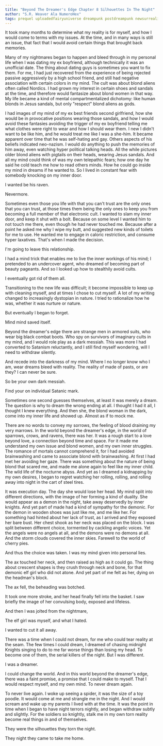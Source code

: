 ```yaml
---
title: "Beyond The Dreamer's Edge Chapter 8 Silhouettes In The Night"
author: "S.R. Weaver Ala NumeroHex"
tags: prequel uploadedfairyuniverse dreampunk postdreampunk newsurrealism
---
```

It took many months to determine what my reality is for myself, and how I would come to terms with my issues. At the time, and in many ways is still an issue, that fact that I would avoid certain things that brought back memories.

Many of my nightmares began to happen and bleed through in my personal life when I was dating my ex boyfriend, although technically it was an unofficial date. The thing about dating guys is sometimes you want to fix them. For me, I had just recovered from the experience of being rejected passive aggressively by a high school friend, and still had negative association with certain colors in my mind. The cult was about blond aliens often called Nordics. I had grown my interest in certain shoes and sandals at the time, and therefore would fantasize about blond women in that way. My life became a kind of mental compartmentalized dichotomy: like human blonds in Jesus sandals, but only "respect" blond aliens as gods.

I had images of my mind of my ex best friends second girlfriend, how she would be in provocative positions wearing those sandals, and how I would avoid these fantasies avoiding the trigger of my ex boyfriend telling me what clothes were right to wear and how I should wear them. I new I didn't want to be like him, and he would treat me like I was a she-him. It became apparent over time that he was self-hating and gay. Others aspects of his beliefs indicated neo-nazism. I would do anything to push the memories of him away, even watching hyper political talking heads. All the while pictures older blond aliens with pigtails on their heads, wearing Jesus sandals. And all my mind could think of was my own telepathic fears; how one day he said he cold teach me how to read others minds. How he could go inside my mind in dreams if he wanted to. So I lived in constant fear with somebody knocking on my inner door.

I wanted be his raven.

Nevermore.

Sometimes even those you life with that you can't trust are the only ones that you can trust, at those times them being the only ones to keep you from becoming a full member of that electronic cult. I wanted to slam my inner door, and keep it shut with a bolt. Because on some level I wanted him to not touch me there, even though he had never touched me. Because after a point he asked me why I wipe my butt, and suggested new kinds of toilets for me to use. He wanted me to engage in caloric restriction, and consume hyper laxatives. That's when I made the decision.

I'm going to leave this relationship.

I had a mind trick that enables me to live the inner workings of his mind; I pretended to an undercover agent, who dreamed of becoming part of beauty pageants. And so I looked up how to stealthily avoid cults.

I eventually got rid of them all.

Transitioning to the new life was difficult; it become impossible to keep up with cleaning myself, and at times I chose to cut myself. A lot of my writing changed to increasingly dystopian in nature. I tried to rationalize how he was, whether it was nurture or nature.

But eventually I began to forget.

Mind mind saved itself.

Beyond the dreamer's edge there are strange men in armored suits, who wear big black combat boots. Who spy on survivors of imaginary cults in my mind, and I would role play as a dark messiah. This was more I had converted to Satanism reluctantly, and I still find myself wondering, will I need to withdraw silently.

And recede into the darkness of my mind. Where I no longer know who I am, wear dreams bleed with reality. The reality of made of pasts, or are they? I can never be sure.

So be your own dark messiah.

Find your on individual Satanic mark.

Sometimes one second guesses themselves, at least it was merely a dream. The question is why to dream the wrong ending at all. I thought I had it all, I thought I knew everything. And then she, the blond woman in the dark, come into my inner life and showed up. Almost as if to mock me.

There are no words to convey my sorrows, the feeling of blood draining my very marrows. In the world beyond the dreamer's edge, in the world of sparrows, crows, and ravens, there was her. It was a rough start to a love beyond love, a connection beyond time and space. For it made me understand my own issue and blond women, and my own inner struggles. The romance of mortals cannot comprehend it, for I had avoided brainwashing and came to associate blond with brainwashing. At first I had met her avoiding her gaze. There was something about the nature of being blond that scared me, and made me alone again to feel like my inner child. The wild life of the nocturne abyss. And yet as I dreamed a kidnapping by my own desires, I began to regret watching her rolling, rolling, and rolling away into night in the cart of steel tires.

It was execution day. The day she would lose her head. My mind split into different directions, with the image of her forming a kind of duality. She would appear as a demon in the night, take away deservedly by inner knights. And yet part of made had a kind of sympathy for the demonic. For the demon in wooden shoes was just like me, and me like her. For something had hinted about her lack of trust, as I arrived and they exposed her bare bust. Her chest shook as her neck was placed on the block. I was split between different choice, tormented by cackling angelic voices. Yet the angels were no angels at all, and the demons were no demons at all. And the storm clouds covered the inner skies. Farewell to the world of cherry pies.

And thus the choice was taken. I was my mind given into personal lies.

The ax touched her neck, and then raised as high as it could go. The thing about crescent shapes is they crush through neck and bone, for that demonic elf girl who did not atone. And yet part of me felt as her, dying on the headman's block.

The ax fell, the beheading was botched.

It took one more stroke, and her head finally fell into the basket. I saw briefly the image of her convulsing body, exposed and lifeless.

And then I was jolted from the nightmare,

The elf girl was myself, and what I hated.

I wanted to cut it all away.

There was a time when I could not dream, for me who could tear reality at the seam. The few times I could dream, I dreamed of chasing midnight Knights singing to do to me far worse things than losing my head. To become one of them, the serial killers of the night. But I was different.

I was a dreamer.

I could change the world. And in this world beyond the dreamer's edge, there was a faint promise, a promise that I could make to myself. That I would respect myself, and my own mind. To never dream again.

To never live again. I woke up seeing a spider, it was the size of a toy poodle. It would come at me and strangle me in the night. And I would scream and wake up my parents I lived with at the time. It was the point in time when I began to have night terrors nightly, and began withdraw subtly and slightly. For the soldiers so knightly, stalk me in my own torn reality become real things in and of themselves.

They were the silhouettes they torn the night.

They night they came to take me home.
